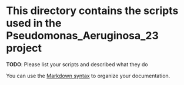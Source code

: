 # This directory contains the scripts used in the Pseudomonas_Aeruginosa_23 project

**TODO**: Please list your scripts and described what they do

You can use the [Markdown syntax](https://www.markdownguide.org/basic-syntax/)  to organize your documentation.
